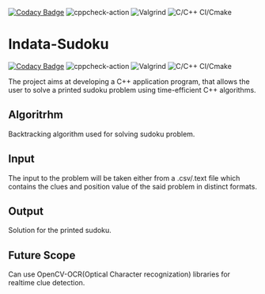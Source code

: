 [![Codacy Badge](https://app.codacy.com/project/badge/Grade/7d97dc27467b42f6840fdc5b8fced6d4)](https://www.codacy.com/gh/99002508/Indata-Sudoku/dashboard?utm_source=github.com&amp;utm_medium=referral&amp;utm_content=99002508/Indata-Sudoku&amp;utm_campaign=Badge_Grade)
![cppcheck-action](https://github.com/99002508/Indata-Sudoku/workflows/cppcheck-action/badge.svg)
![Valgrind](https://github.com/99002508/Indata-Sudoku/workflows/Valgrind/badge.svg)
![C/C++ CI/Cmake](https://github.com/99002508/Indata-Sudoku/workflows/C/C++%20CI/Cmake/badge.svg)


# Indata-Sudoku

[![Codacy Badge](https://api.codacy.com/project/badge/Grade/213610aa532849b69616ef43cee3ad06)](https://app.codacy.com/gh/99002508/Indata-Sudoku?utm_source=github.com&utm_medium=referral&utm_content=99002508/Indata-Sudoku&utm_campaign=Badge_Grade_Settings)
![cppcheck-action](https://github.com/99002508/Indata-Sudoku/workflows/cppcheck-action/badge.svg)
![Valgrind](https://github.com/99002508/Indata-Sudoku/workflows/Valgrind/badge.svg)
![C/C++ CI/Cmake](https://github.com/99002508/Indata-Sudoku/workflows/C/C++%20CI/Cmake/badge.svg)

The project aims at developing a C++ application program, that allows the user to solve a printed sudoku problem using time-efficient C++ algorithms.

## Algoritrhm
Backtracking algorithm used for solving sudoku problem.

## Input
The input to the problem will be taken either from a .csv/.text file which contains the clues and position 
           value of the said problem in distinct formats.
## Output
Solution for the printed sudoku.

## Future Scope
Can use OpenCV-OCR(Optical Character recognization) libraries for realtime clue detection.


  
